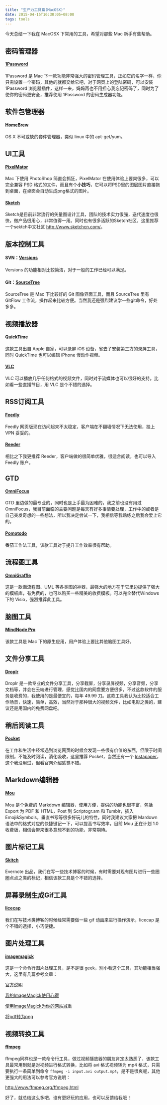 ```yaml
---
title: "生产力工具篇(MacOSX)"
date: 2015-04-15T16:30:05+08:00
tags: tools
---
```


今天总结一下我在 MacOSX 下常用的工具，希望对那些 Mac 新手有些帮助。

<!--more--> 

## 密码管理器

#### [1Password](https://agilebits.com/onepassword)

1Password 是 Mac 下一款功能非常强大的密码管理工具，正如它的名字一样，你只需设置一个密码，其他的就都交给它吧，对于网页上的登陆密码，可以安装 1Password 浏览器插件，这样一来，妈妈再也不用担心我忘记密码了，同时为了使你的密码更安全，推荐使用 1Password 的密码生成器功能。

## 软件包管理器

#### [HomeBrew](http://brew.sh/)

OS X 不可或缺的套件管理器，类似 linux 中的 apt-get/yum。

## UI工具

#### [PixelMator](http://www.pixelmator.com/)

Mac 下使用 PhotoShop 简直会抓狂，PixelMator 在使用体验上要爽很多，可以完全兼容 PSD 格式的文件，而且有个**小技巧**，它可以将PSD里的图层图片直接拖到桌面，在桌面会自动生成png格式的图片。

#### [Sketch](http://www.bohemiancoding.com/sketch/) 

Sketch是目前非常流行的矢量图设计工具，团队的技术实力很强，迭代速度也很快，做产品很用心，非常值得一用。同时也有很多活跃的Sketch社区，这里推荐一个sektch中文社区 <http://www.sketchcn.com/>。

## 版本控制工具

#### SVN：[Versions](http://versionsapp.com/)

Versions 的功能相对比较简洁，对于一般的工作已经可以满足。

#### Git：[SourceTree](http://sourcetreeapp.com/)

SourceTree 是 Mac 下比较好的 Git 图像界面工具，而且 SourceTree 里有 GitFlow 工作流，操作起来比较方便。当然我还是强烈建议学一些git命令，好处多多。

## 视频播放器

#### QuickTime

这款工具出自 Apple 自家，可以录屏 iOS 设备，省去了安装第三方的录屏工具，同时 QuickTime 也可以编辑 iPhone 慢动作视频。

#### [VLC](http://www.videolan.org/vlc/index.html)

VLC 可以播放几乎任何格式的视频文件，同时对于流媒体也可以很好的支持。比如看一些直播节目，用 VLC 是个不错的选择。

## RSS订阅工具

#### [Feedly](feedly.com)

Feedly 网页版现在访问起来不太稳定，客户端在不翻墙情况下无法使用，挂上 VPN 妥妥的。

#### [Reeder](http://reederapp.com/)

相比之下我更推荐 Reeder，客户端做的很简单优雅，很适合阅读，也可以导入 Feedly 账户。

## GTD

#### [OmniFocus](https://www.omnigroup.com/video/omnifocus-2-mac)

GTD 里边做的最专业的，同时也是上手最为困难的，我之前也没有用过 OmniFocus，我目前面临的主要问题是每天有好多事情要处理，工作中的或者是自己突发奇想的一些想法，所以我决定尝试一下，我相信等我熟练之后我会爱上它的。

#### [Pomotodo](pomotodo.com)

番茄工作法工具，该款工具对于提升工作效率很有帮助。

## 流程图工具

#### [OmniGraffle](https://www.omnigroup.com/omnigraffle)

这是一款画流程图、UML 等各类图的神器，最强大的地方在于它里边提供了强大的模板库，有免费的，也可以购买一些精美的收费模板。可以完全替代Windows 下的 Visio，强烈推荐此工具。

## 脑图工具

#### [MindNode Pro](https://mindnode.com/)

该款工具是 Mac 下的原生应用，用户体验上要比其他脑图工具好。

## 文件分享工具

#### [Droplr](https://droplr.com) 

Droplr 是一款专业的文件分享工具，分享截屏，分享录屏视频，分享音频，分享文档等，并会在云端进行管理，感觉比国内的网盘要方便很多，不过这款软件的服务是收费的，我使用的是最便宜的，每年 49.99 刀。这款工具我认为比较适合工作场景，快速，简单，高效，当然对于那种很大的视频文件，比如电影之类的，建议还是用国内的免费网盘吧。

## 稍后阅读工具

#### [Pocket](getpocket.com)

在工作和生活中经常遇到浏览网页的时候会发现一些很有价值的东西，但限于时间限制，不能及时阅读，消化吸收，这里推荐 Pocket，当然还有一个 [Instapaper](https://www.instapaper.com/)，这个我没用过，但看官网介绍感觉不错。

## Markdown编辑器

#### [Mou](http://25.io/mou/)

Mou 是个免费的 Markdown 编辑器，使用方便，提供的功能也很丰富，包括 Export 为 PDF 和 HTML，Post 到 Scriptogr.am 和 Tumblr，插入 Emoji&Symbols，垂直书写等很多好玩儿的特性，同时我建议大家把 Mardown 语法中的格式对应的快捷键记一下，可以提高书写效率，目前 Mou 正在计划 1.0 收费版，相信会带来很多意想不到的功能，非常期待。

## 图片标记工具

#### [Skitch](https://evernote.com/skitch/)

Evernote 出品，我们在写一些技术博客的时候，有时需要对现有图片进行一些圈圈点点之类的标记，相信该款工具是个不错的选择。

## 屏幕录制生成Gif工具

#### [licecap](http://www.cockos.com/licecap/)

我们在写技术类博客的时候经常需要做一些 gif 动画来进行操作演示，licecap 是个不错的选择，小巧便捷。


## 图片处理工具

#### [imagemagick](http://www.imagemagick.org)
这是一个命令行图片处理工具，是不是很 geek，别小看这个工具，其功能相当强大，这里有几篇参考文章：

[官方说明](http://www.imagemagick.org/script/command-line-options.php)

[我的ImageMagick使用心得](http://www.charry.org/docs/linux/ImageMagick/ImageMagick.html)

[使用ImageMagick为你的网站减重](http://www.oschina.net/question/12_4373)

[将pdf转为png](http://blog.sciencenet.cn/blog-1421598-801595.html)

## 视频转换工具

#### [ffmpeg](http://www.ffmpeg.org/)

ffmpeg同样也是一款命令行工具，做过视频播放器的朋友肯定太熟悉了，该款工具最常用到就是对视频进行格式转换，比如将 avi 格式视频转为 mp4 格式，只需要执行一条简单到命令 `ffmpeg -i input.avi output.mp4`，是不是很爽呢，其他更强大的用法可以参考官方说明：

<http://www.ffmpeg.org/ffmpeg.html>

好了，就总结这么多吧，谁有更好玩的应用，也可以反馈给我哦！
